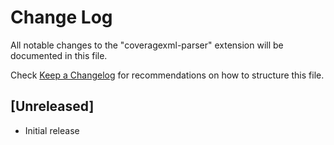 # Change Log

All notable changes to the "coveragexml-parser" extension will be documented in this file.

Check [Keep a Changelog](http://keepachangelog.com/) for recommendations on how to structure this file.

## [Unreleased]

- Initial release